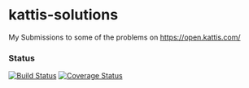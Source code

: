# kattis-solutions
My Submissions to some of the problems on https://open.kattis.com/

### Status
[![Build Status](https://travis-ci.org/sandeepmahanty/kattis-solutions.png)](https://travis-ci.org/sandeepmahanty/kattis-solutions)
[![Coverage Status](https://coveralls.io/repos/github/sandeepmahanty/jenkins-client/badge.svg?branch=master)](https://coveralls.io/github/sandeepmahanty/jenkins-client?branch=master)

